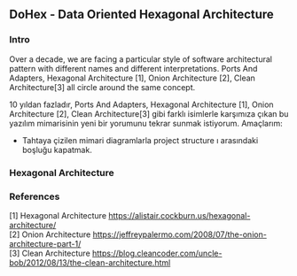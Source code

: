 ## DoHex - Data Oriented Hexagonal Architecture 

### Intro

Over a decade, we are facing a particular style of software architectural pattern with different names and different interpretations. Ports And Adapters, Hexagonal Architecture [1], Onion Architecture [2], Clean Architecture[3] all circle around the same concept.  
 
10 yıldan fazladır, Ports And Adapters, Hexagonal Architecture [1], Onion Architecture [2], Clean Architecture[3] gibi farklı isimlerle karşımıza çıkan bu yazılım mimarisinin yeni bir yorumunu tekrar sunmak istiyorum.
Amaçlarım:
* Tahtaya çizilen mimari diagramlarla project structure ı arasındaki boşluğu kapatmak.
  
### Hexagonal Architecture


### References
[1] Hexagonal Architecture https://alistair.cockburn.us/hexagonal-architecture/  
[2] Onion Architecture https://jeffreypalermo.com/2008/07/the-onion-architecture-part-1/  
[3] Clean Architecture https://blog.cleancoder.com/uncle-bob/2012/08/13/the-clean-architecture.html  
<!--stackedit_data:
eyJoaXN0b3J5IjpbLTEwMTA0NDIxNTksNjg5MTkyNzI0LC04NT
IwOTUzMDQsNzA5OTg2MjI2LDMyNjQxODExLC03Mjg4NTMxMDEs
LTM4MDE0Mjg1MV19
-->